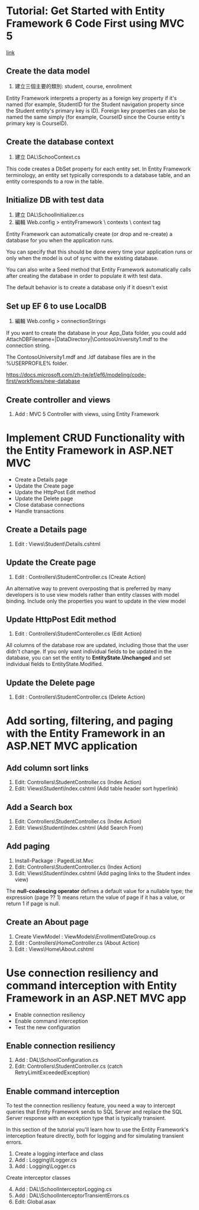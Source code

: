 ﻿# Tutorial: Get Started with Entity Framework 6 Code First using MVC 5
[link](https://docs.microsoft.com/zh-tw/aspnet/mvc/overview/getting-started/getting-started-with-ef-using-mvc/creating-an-entity-framework-data-model-for-an-asp-net-mvc-application)


## Create the data model

1. 建立三個主要的類別: student, course, enrollment

Entity Framework interprets a property as a foreign key property 
if it's named <navigation property name><primary key property name> 
(for example, StudentID for the Student navigation property since the Student entity's primary key is ID). 
Foreign key properties can also be named the same simply <primary key property name> 
(for example, CourseID since the Course entity's primary key is CourseID).

## Create the database context

1. 建立 DAL\SchooContext.cs

This code creates a DbSet property for each entity set. 
In Entity Framework terminology, an entity set typically corresponds to a database table, 
and an entity corresponds to a row in the table.

## Initialize DB with test data

1. 建立 DAL\SchoolInitializer.cs
2. 編輯 Web.config > entityFramework \ contexts \ context tag

Entity Framework can automatically create (or drop and re-create) a database for you 
when the application runs. 

You can specify that this should be done every time your application runs 
or only when the model is out of sync with the existing database. 

You can also write a Seed method that Entity Framework automatically calls after creating the database 
in order to populate it with test data.

The default behavior is to create a database only if it doesn't exist 

## Set up EF 6 to use LocalDB

1. 編輯 Web.config > connectionStrings

If you want to create the database in your App_Data folder, 
you could add AttachDBFilename=|DataDirectory|\ContosoUniversity1.mdf to the connection string.

The ContosoUniversity1.mdf and .ldf database files are in the %USERPROFILE% folder.

https://docs.microsoft.com/zh-tw/ef/ef6/modeling/code-first/workflows/new-database

## Create controller and views

1. Add : MVC 5 Controller with views, using Entity Framework

# Implement CRUD Functionality with the Entity Framework in ASP.NET MVC

- Create a Details page
- Update the Create page
- Update the HttpPost Edit method
- Update the Delete page
- Close database connections
- Handle transactions

## Create a Details page

1. Edit : Views\Student\Details.cshtml


## Update the Create page

1. Edit : Controllers\StudentController.cs (Create Action)

An alternative way to prevent overposting that is preferred by many developers 
is to use view models rather than entity classes with model binding. 
Include only the properties you want to update in the view model

## Update HttpPost Edit method

1. Edit : Controllers\StudentConteroller.cs (Edit Action)

All columns of the database row are updated, 
including those that the user didn't change. 
If you only want individual fields to be updated in the database, 
you can set the entity to **EntityState.Unchanged** and set individual fields to EntityState.Modified.

## Update the Delete page

1. Edit : Controllers\StudentController.cs (Delete Action)


# Add sorting, filtering, and paging with the Entity Framework in an ASP.NET MVC application

## Add column sort links

1. Edit: Controllers\StudentController.cs (Index Action)
2. Edit: Views\Student\Index.cshtml (Add table header sort hyperlink)

## Add a Search box

1. Edit: Controllers\StudentController.cs (Index Action)
2. Edit: Views\Student\Index.cshtml (Add Search From)

## Add paging

1. Install-Package : PagedList.Mvc
2. Edit: Controllers\StudentController.cs (Index Action)
3. Edit: Views\Student\Index.cshtml (Add paging links to the Student index view)

The **null-coalescing operator** defines a default value for a nullable type; 
the expression (page ?? 1) means return the value of page if it has a value, or return 1 if page is null.

## Create an About page

1. Create ViewModel : ViewModels\EnrollmentDateGroup.cs
2. Edit : Controllers\HomeController.cs (About Action)
3. Edit : Views\Home\About.cshtml

# Use connection resiliency and command interception with Entity Framework in an ASP.NET MVC app

- Enable connection resiliency
- Enable command interception
- Test the new configuration

## Enable connection resiliency

1. Add : DAL\SchoolConfiguration.cs
2. Edit: Controllers\StudentController.cs (catch RetryLimitExceededException)

## Enable command interception

To test the connection resiliency feature,
you need a way to intercept queries that Entity Framework sends to SQL Server and 
replace the SQL Server response with an exception type that is typically transient.

In this section of the tutorial you'll learn how to use the Entity Framework's interception feature directly,
both for logging and for simulating transient errors.

1. Create a logging interface and class
2. Add : Logging\ILogger.cs
3. Add : Logging\Logger.cs

Create interceptor classes

4. Add : DAL\SchoolInterceptorLogging.cs
5. Add : DAL\SchoolInterceptorTransientErrors.cs
6. Edit: Global.asax












